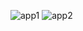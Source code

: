 ![app1](https://github.com/Ameen6789/My_Projects/assets/70131572/e6b64262-41fa-4ce8-a372-76bf25e84840)
![app2](https://github.com/Ameen6789/My_Projects/assets/70131572/74c2e840-bea5-47af-b5b5-bededbd22375)
